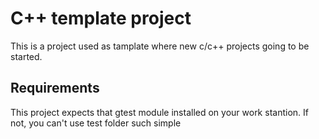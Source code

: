 # C++ template project

This is a project used as tamplate where new c/c++ projects going to be started.

## Requirements
This project expects that gtest module installed on your work stantion. If not, you can't use test folder such simple